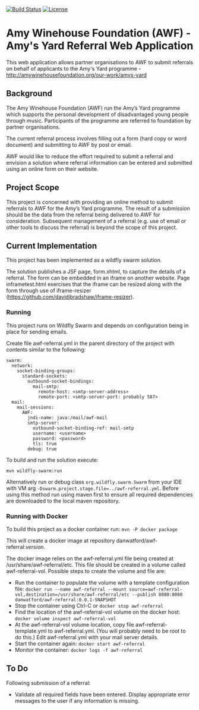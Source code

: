 [![Build Status](https://travis-ci.org/danwatford/awf-referral.svg?branch=master)](https://travis-ci.org/danwatford/awf-referral)
[![License](https://img.shields.io/badge/License-Apache%202.0-blue.svg)](https://opensource.org/licenses/Apache-2.0)

# Amy Winehouse Foundation (AWF) - Amy's Yard Referral Web Application

This web application allows partner organisations to AWF to submit referrals on behalf of applicants to the Amy's Yard programme - http://amywinehousefoundation.org/our-work/amys-yard


## Background

The Amy Winehouse Foundation (AWF) run the Amy’s Yard programme which supports the personal development of disadvantaged young people through music. Participants of the programme are referred to foundation by partner organisations.

The current referral process involves filling out a form (hard copy or word document) and submitting to AWF by post or email.

AWF would like to reduce the effort required to submit a referral and envision a solution where referral information can be entered and submitted using an online form on their website.

## Project Scope

This project is concerned with providing an online method to submit referrals to AWF for the Amy’s Yard programme. The result of a submission should be the data from the referral being delivered to AWF for consideration. Subsequent management of a referral (e.g. use of email or other tools to discuss the referral) is beyond the scope of this project.

## Current Implementation

This project has been implemented as a wildfly swarm solution.

The solution publishes a JSF page, form.xhtml, to capture the details of a referral.
The form can be embedded in an iframe on another website. Page inframetest.html exercises that the iframe can be resized along with the form through use of iframe-resizer (https://github.com/davidjbradshaw/iframe-resizer).

### Running
This project runs on Wildfly Swarm and depends on configuration being in place for sending emails.

Create file awf-referral.yml in the parent directory of the project with contents similar to the following:

```
swarm:
  network:
    socket-binding-groups:
      standard-sockets:
        outbound-socket-bindings:
          mail-smtp:
            remote-host: <smtp-server-address>
            remote-port: <smtp-server-port: probably 587>
  mail:
    mail-sessions:
      AWF:
        jndi-name: java:/mail/awf-mail
        smtp-server:
          outbound-socket-binding-ref: mail-smtp
          username: <username>
          password: <password>
          tls: true
        debug: true
```

To build and run the solution execute:
```
mvn wildfly-swarm:run
```

Alternatively run or debug class `org.wildfly.swarm.Swarm` from your IDE with VM 
arg `-Dswarm.project.stage.file=../awf-referral.yml`. Before using this method run 
using maven first to ensure all required dependencies are downloaded to the local 
maven repository.

### Running with Docker
To build this project as a docker container run:
```mvn -P docker package```

This will create a docker image at repository danwatford/awf-referral:_version_. 

The docker image relies on the awf-referral.yml file being created at /usr/share/awf-referral/etc.
This file should be created in a volume called awf-referral-vol. Possible steps to create the volume
and file are:
- Run the container to populate the volume with a template configuration file:
```docker run --name awf-referral --mount source=awf-referral-vol,destination=/usr/share/awf-referral/etc --publish 8080:8080 danwatford/awf-referral:0.0.1-SNAPSHOT```  
- Stop the container using Ctrl-C or ```docker stop awf-referral```
- Find the location of the awf-referral-vol volume on the docker host: ```docker volume inspect awf-referral-vol```
- At the awf-referral-vol volume location, copy file awf-referral-template.yml to awf-referral.yml. (You will probably need to 
be root to do this.) Edit awf-referral.yml with your mail server details.
- Start the container again: ```docker start awf-referral```
- Monitor the container: ```docker logs -f awf-referral```

## To Do
Following submission of a referral:
- Validate all required fields have been entered. Display appropriate error messages to the user if any information is missing.
